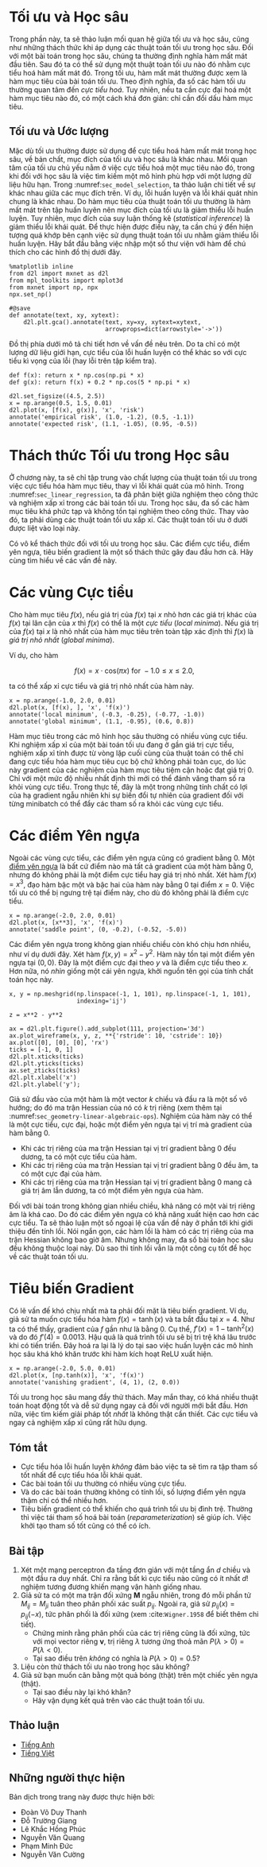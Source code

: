 <!-- ===================== Bắt đầu dịch Phần 1 ==================== -->
<!-- ========================================= REVISE PHẦN 1 - BẮT ĐẦU =================================== -->

<!--
# Optimization and Deep Learning
-->

# Tối ưu và Học sâu

<!--
In this section, we will discuss the relationship between optimization and deep learning as well as the challenges of using optimization in deep learning.
For a deep learning problem, we will usually define a loss function first.
Once we have the loss function, we can use an optimization algorithm in attempt to minimize the loss.
In optimization, a loss function is often referred to as the objective function of the optimization problem.
By tradition and convention most optimization algorithms are concerned with *minimization*.
If we ever need to maximize an objective there is a simple solution: just flip the sign on the objective.
-->

Trong phần này, ta sẽ thảo luận mối quan hệ giữa tối ưu và học sâu, cũng như những thách thức khi áp dụng các thuật toán tối ưu trong học sâu.
Đối với một bài toán trong học sâu, chúng ta thường định nghĩa hàm mất mát đầu tiên.
Sau đó ta có thể sử dụng một thuật toán tối ưu nào đó nhằm cực tiểu hoá hàm mất mát đó.
Trong tối ưu, hàm mất mát thường được xem là hàm mục tiêu của bài toán tối ưu.
Theo định nghĩa, đa số các hàm tối ưu thường quan tâm đến *cực tiểu hoá*.
Tuy nhiên, nếu ta cần cực đại hoá một hàm mục tiêu nào đó, có một cách khá đơn giản: chỉ cần đổi dấu hàm mục tiêu.


<!--
## Optimization and Estimation
-->

## Tối ưu và Ước lượng

<!--
Although optimization provides a way to minimize the loss function for deep learning, in essence, the goals of optimization and deep learning are fundamentally different.
The former is primarily concerned with minimizing an objective whereas the latter is concerned with finding a suitable model, given a finite amount of data. 
In :numref:`sec_model_selection`, we discussed the difference between these two goals in detail.
For instance, training error and generalization error generally differ: since the objective function of the optimization algorithm is usually a loss function 
based on the training dataset, the goal of optimization is to reduce the training error.
However, the goal of statistical inference (and thus of deep learning) is to reduce the generalization error. 
To accomplish the latter we need to pay attention to overfitting in addition to using the optimization algorithm to reduce the training error.
We begin by importing a few libraries with a function to annotate in a figure.
-->

Mặc dù tối ưu thường được sử dụng để cực tiểu hoá hàm mất mát trong học sâu, về bản chất, mục đích của tối ưu và học sâu là khác nhau.
Mối quan tâm của tối ưu chủ yếu nằm ở việc cực tiểu hoá một mục tiêu nào đó, trong khi đối với học sâu là việc tìm kiếm một mô hình phù hợp với một lượng dữ liệu hữu hạn.
Trong :numref:`sec_model_selection`, ta thảo luận chi tiết về sự khác nhau giữa các mục đích trên.
Ví dụ, lỗi huấn luyện và lỗi khái quát nhìn chung là khác nhau. 
Do hàm mục tiêu của thuật toán tối ưu thường là hàm mất mát trên tập huấn luyên nên mục đích của tối ưu là giảm thiểu lỗi huấn luyện.
Tuy nhiên, mục đích của suy luận thống kê (*statistical inference*) là giảm thiểu lỗi khái quát.
Để thực hiện được điều này, ta cần chú ý đến hiện tượng quá khớp bên cạnh việc sử dụng thuật toán tối ưu nhằm giảm thiểu lỗi huấn luyện.
Hãy bắt đầu bằng việc nhập một số thư viện với hàm để chú thích cho các hình đồ thị dưới đây.


```{.python .input  n=1}
%matplotlib inline
from d2l import mxnet as d2l
from mpl_toolkits import mplot3d
from mxnet import np, npx
npx.set_np()

#@save
def annotate(text, xy, xytext):
    d2l.plt.gca().annotate(text, xy=xy, xytext=xytext,
                           arrowprops=dict(arrowstyle='->'))
```

<!--
The graph below illustrates the issue in some more detail.
Since we have only a finite amount of data the minimum of the training error may be at a different location than the minimum of the expected error (or of the test error).
-->

Đồ thị phía dưới mô tả chi tiết hơn về vấn đề nêu trên.
Do ta chỉ có một lượng dữ liệu giới hạn, cực tiểu của lỗi huấn luyện có thể khác so với cực tiểu kì vọng của lỗi (hay lỗi trên tập kiểm tra).


```{.python .input  n=2}
def f(x): return x * np.cos(np.pi * x)
def g(x): return f(x) + 0.2 * np.cos(5 * np.pi * x)

d2l.set_figsize((4.5, 2.5))
x = np.arange(0.5, 1.5, 0.01)
d2l.plot(x, [f(x), g(x)], 'x', 'risk')
annotate('empirical risk', (1.0, -1.2), (0.5, -1.1))
annotate('expected risk', (1.1, -1.05), (0.95, -0.5))
```

<!-- ===================== Kết thúc dịch Phần 1 ===================== -->

<!-- ===================== Bắt đầu dịch Phần 2 ===================== -->

<!--
## Optimization Challenges in Deep Learning
-->

# Thách thức Tối ưu trong Học sâu

<!--
In this chapter, we are going to focus specifically on the performance of the optimization algorithm in minimizing the objective function, rather than a model's generalization error.
In :numref:`sec_linear_regression` we distinguished between analytical solutions and numerical solutions in optimization problems.
In deep learning, most objective functions are complicated and do not have analytical solutions.
Instead, we must use numerical optimization algorithms.
The optimization algorithms below all fall into this category.
-->

Ở chương này, ta sẽ chỉ tập trung vào chất lượng của thuật toán tối ưu trong việc cực tiểu hóa hàm mục tiêu, thay vì lỗi khái quát của mô hình.
Trong :numref:`sec_linear_regression`, ta đã phân biệt giữa nghiệm theo công thức và nghiệm xấp xỉ trong các bài toán tối ưu.
Trong học sâu, đa số các hàm mục tiêu khá phức tạp và không tồn tại nghiệm theo công thức.
Thay vào đó, ta phải dùng các thuật toán tối ưu xấp xỉ.
Các thuật toán tối ưu ở dưới được liệt vào loại này.

<!--
There are many challenges in deep learning optimization.
Some of the most vexing ones are local minima, saddle points and vanishing gradients.
Let us have a look at a few of them.
-->

Có vô kể thách thức đối với tối ưu trong học sâu.
Các điểm cực tiểu, điểm yên ngựa, tiêu biến gradient là một số thách thức gây đau đầu hơn cả.
Hãy cùng tìm hiểu về các vấn đề này.

<!--
### Local Minima
-->

# Các vùng Cực tiểu

<!--
For the objective function $f(x)$, if the value of $f(x)$ at $x$ is smaller than the values of $f(x)$ at any other points in the vicinity of $x$, then $f(x)$ could be a local minimum.
If the value of $f(x)$ at $x$ is the minimum of the objective function over the entire domain, then $f(x)$ is the global minimum.
-->

Cho hàm mục tiêu $f(x)$, nếu giá trị của $f(x)$ tại $x$ nhỏ hơn các giá trị khác của $f(x)$ tại lân cận của $x$ thì $f(x)$ có thể là một *cực tiểu* (*local minima*).
Nếu giá trị của $f(x)$ tại $x$ là nhỏ nhất của hàm mục tiêu trên toàn tập xác định thì $f(x)$ là *giá trị nhỏ nhất* (*global minima*).

<!--
For example, given the function
-->

Ví dụ, cho hàm

$$f(x) = x \cdot \text{cos}(\pi x) \text{ for } -1.0 \leq x \leq 2.0,$$


<!--
we can approximate the local minimum and global minimum of this function.
-->

ta có thể xấp xỉ cực tiểu và giá trị nhỏ nhất của hàm này.


```{.python .input  n=3}
x = np.arange(-1.0, 2.0, 0.01)
d2l.plot(x, [f(x), ], 'x', 'f(x)')
annotate('local minimum', (-0.3, -0.25), (-0.77, -1.0))
annotate('global minimum', (1.1, -0.95), (0.6, 0.8))
```


<!--
The objective function of deep learning models usually has many local optima.
When the numerical solution of an optimization problem is near the local optimum, the numerical solution obtained by the final iteration may only minimize the objective function locally,
rather than globally, as the gradient of the objective function's solutions approaches or becomes zero.
Only some degree of noise might knock the parameter out of the local minimum.
In fact, this is one of the beneficial properties of stochastic gradient descent where the natural variation of gradients over minibatches is able to dislodge the parameters from local minima.
-->

Hàm mục tiêu trong các mô hình học sâu thường có nhiều vùng cực tiểu.
Khi nghiệm xấp xỉ của một bài toán tối ưu đang ở gần giá trị cực tiểu, nghiệm xấp xỉ tính được từ vòng lặp cuối cùng của thuật toán có thể chỉ đang cực tiểu hóa hàm mục tiêu cục bộ chứ không phải toàn cục, do lúc này gradient của các nghiệm của hàm mục tiêu tiệm cận hoặc đạt giá trị 0.
Chỉ với một mức độ nhiễu nhất định thì mới có thể đánh văng tham số ra khỏi vùng cực tiểu.
Trong thực tế, đây là một trong những tính chất có lợi của hạ gradient ngẫu nhiên khi sự biến đổi tự nhiên của gradient đối với từng minibatch có thể đẩy các tham số ra khỏi các vùng cực tiểu.

<!-- ===================== Kết thúc dịch Phần 2 ===================== -->

<!-- ===================== Bắt đầu dịch Phần 3 ===================== -->

<!-- ========================================= REVISE PHẦN 1 - KẾT THÚC ===================================-->

<!-- ========================================= REVISE PHẦN 2 - BẮT ĐẦU ===================================-->

<!--
### Saddle Points
-->

# Các điểm Yên ngựa

<!--
Besides local minima, saddle points are another reason for gradients to vanish.
A [saddle point](https://en.wikipedia.org/wiki/Saddle_point) is any location where all gradients of a function vanish but which is neither a global nor a local minimum.
Consider the function $f(x) = x^3$.
Its first and second derivative vanish for $x=0$.
Optimization might stall at the point, even though it is not a minimum.
-->

Ngoài các vùng cực tiểu, các điểm yên ngựa cũng có gradient bằng 0.
Một [điểm yên ngựa](https://en.wikipedia.org/wiki/Saddle_point) là bất cứ điểm nào mà tất cả gradient của một hàm bằng 0, nhưng đó không phải là một điểm cực tiểu hay giá trị nhỏ nhất.
Xét hàm $f(x) = x^3$, đạo hàm bậc một và bậc hai của hàm này bằng 0 tại điểm $x=0$.
Việc tối ưu có thể bị ngưng trệ tại điểm này, cho dù đó không phải là điểm cực tiểu.


```{.python .input  n=4}
x = np.arange(-2.0, 2.0, 0.01)
d2l.plot(x, [x**3], 'x', 'f(x)')
annotate('saddle point', (0, -0.2), (-0.52, -5.0))
```


<!--
Saddle points in higher dimensions are even more insidious, as the example below shows.
Consider the function $f(x, y) = x^2 - y^2$.
It has its saddle point at $(0, 0)$.
This is a maximum with respect to $y$ and a minimum with respect to $x$.
Moreover, it *looks* like a saddle, which is where this mathematical property got its name.
-->

Các điểm yên ngựa trong không gian nhiều chiều còn khó chịu hơn nhiều, như ví dụ dưới đây.
Xét hàm $f(x, y) = x^2 - y^2$.
Hàm này tồn tại một điểm yên ngựa tại $(0, 0)$.
Đây là một điểm cực đại theo $y$ và là điểm cực tiểu theo $x$.
Hơn nữa, nó *nhìn* giống một cái yên ngựa, khởi nguồn tên gọi của tính chất toán học này.


```{.python .input  n=5}
x, y = np.meshgrid(np.linspace(-1, 1, 101), np.linspace(-1, 1, 101),
                   indexing='ij')

z = x**2 - y**2

ax = d2l.plt.figure().add_subplot(111, projection='3d')
ax.plot_wireframe(x, y, z, **{'rstride': 10, 'cstride': 10})
ax.plot([0], [0], [0], 'rx')
ticks = [-1, 0, 1]
d2l.plt.xticks(ticks)
d2l.plt.yticks(ticks)
ax.set_zticks(ticks)
d2l.plt.xlabel('x')
d2l.plt.ylabel('y');
```


<!--
We assume that the input of a function is a $k$-dimensional vector and its output is a scalar, so its Hessian matrix will have $k$ eigenvalues (refer to :numref:`sec_geometry-linear-algebraic-ops`).
The solution of the function could be a local minimum, a local maximum, or a saddle point at a position where the function gradient is zero:
-->

Giả sử đầu vào của một hàm là một vector $k$ chiều và đầu ra là một số vô hướng; do đó ma trận Hessian của nó có $k$ trị riêng (xem thêm tại :numref:`sec_geometry-linear-algebraic-ops`).
Nghiệm của hàm này có thể là một cực tiểu, cực đại, hoặc một điểm yên ngựa tại vị trí mà gradient của hàm bằng 0.

<!--
* When the eigenvalues of the function's Hessian matrix at the zero-gradient position are all positive, we have a local minimum for the function.
* When the eigenvalues of the function's Hessian matrix at the zero-gradient position are all negative, we have a local maximum for the function.
* When the eigenvalues of the function's Hessian matrix at the zero-gradient position are negative and positive, we have a saddle point for the function.
-->

* Khi các trị riêng của ma trận Hessian tại vị trí gradient bằng 0 đều dương, ta có một cực tiểu của hàm.
* Khi các trị riêng của ma trận Hessian tại vị trí gradient bằng 0 đều âm, ta có một cực đại của hàm.
* Khi các trị riêng của ma trận Hessian tại vị trí gradient bằng 0 mang cả giá trị âm lẫn dương, ta có một điểm yên ngựa của hàm.

<!--
For high-dimensional problems the likelihood that at least some of the eigenvalues are negative is quite high.
This makes saddle points more likely than local minima.
We will discuss some exceptions to this situation in the next section when introducing convexity.
In short, convex functions are those where the eigenvalues of the Hessian are never negative.
Sadly, though, most deep learning problems do not fall into this category.
Nonetheless it is a great tool to study optimization algorithms.
-->

Đối với bài toán trong không gian nhiều chiều, khả năng có một vài trị riêng âm là khá cao.
Do đó các điểm yên ngựa có khả năng xuất hiện cao hơn các cực tiểu.
Ta sẽ thảo luận một số ngoại lệ của vấn đề này ở phần tới khi giới thiệu đến tính lồi.
Nói ngắn gọn, các hàm lồi là hàm có các trị riêng của ma trận Hessian không bao giờ âm.
Nhưng không may, đa số bài toán học sâu đều không thuộc loại này.
Dù sao thì tính lồi vẫn là một công cụ tốt để học về các thuật toán tối ưu.


<!-- ===================== Kết thúc dịch Phần 3 ===================== -->

<!-- ===================== Bắt đầu dịch Phần 4 ===================== -->

<!--
### Vanishing Gradients
-->

# Tiêu biến Gradient

<!--
Probably the most insidious problem to encounter are vanishing gradients.
For instance, assume that we want to minimize the function $f(x) = \tanh(x)$ and we happen to get started at $x = 4$.
As we can see, the gradient of $f$ is close to nil.
More specifically $f'(x) = 1 - \tanh^2(x)$ and thus $f'(4) = 0.0013$.
Consequently optimization will get stuck for a long time before we make progress.
This turns out to be one of the reasons that training deep learning models was quite tricky prior to the introduction of the ReLU activation function.
-->

Có lẽ vấn đế khó chịu nhất mà ta phải đối mặt là tiêu biến gradient.
Ví dụ, giả sử ta muốn cực tiểu hóa hàm $f(x) = \tanh(x)$ và ta bắt đầu tại $x = 4$.
Như ta có thể thấy, gradient của $f$ gần như là bằng 0.
Cụ thể, $f'(x) = 1 - \tanh^2(x)$ và do đó $f'(4) = 0.0013$.
Hậu quả là quá trình tối ưu sẽ bị trì trệ khá lâu trước khi có tiến triển.
Đây hoá ra lại là lý do tại sao việc huấn luyện các mô hình học sâu khá khó khăn trước khi hàm kích hoạt ReLU xuất hiện.

```{.python .input  n=6}
x = np.arange(-2.0, 5.0, 0.01)
d2l.plot(x, [np.tanh(x)], 'x', 'f(x)')
annotate('vanishing gradient', (4, 1), (2, 0.0))
```


<!--
As we saw, optimization for deep learning is full of challenges.
Fortunately there exists a robust range of algorithms that perform well and that are easy to use even for beginners.
Furthermore, it is not really necessary to find *the* best solution.
Local optima or even approximate solutions thereof are still very useful.
-->

Tối ưu trong học sâu mang đầy thử thách.
May mắn thay, có khá nhiều thuật toán hoạt động tốt và dễ sử dụng ngay cả đối với người mới bắt đầu.
Hơn nữa, việc tìm kiếm giải pháp tốt *nhất* là không thật cần thiết.
Các cực tiểu và ngay cả nghiệm xấp xỉ cũng rất hữu dụng.

## Tóm tắt

<!--
* Minimizing the training error does *not* guarantee that we find the best set of parameters to minimize the expected error.
* The optimization problems may have many local minima.
* The problem may have even more saddle points, as generally the problems are not convex.
* Vanishing gradients can cause optimization to stall. Often a reparameterization of the problem helps. Good initialization of the parameters can be beneficial, too.
-->

* Cực tiểu hóa lỗi huấn luyện *không* đảm bảo việc ta sẽ tìm ra tập tham số tốt nhất để cực tiểu hóa lỗi khái quát.
* Các bài toán tối ưu thường có nhiều vùng cực tiểu.
* Và do các bài toán thường không có tính lồi, số lượng điểm yên ngựa thậm chí có thể nhiều hơn.
* Tiêu biến gradient có thể khiến cho quá trình tối ưu bị đình trệ. Thường thì việc tái tham số hoá bài toán (*reparameterization*) sẽ giúp ích. Việc khởi tạo tham số tốt cũng có thể có ích.


## Bài tập

<!--
1. Consider a simple multilayer perceptron with a single hidden layer of, say, $d$ dimensions in the hidden layer and a single output.
Show that for any local minimum there are at least $d!$ equivalent solutions that behave identically.
2. Assume that we have a symmetric random matrix $\mathbf{M}$ where the entries $M_{ij} = M_{ji}$ are each drawn from some probability distribution $p_{ij}$.
Furthermore assume that $p_{ij}(x) = p_{ij}(-x)$, i.e., that the distribution is symmetric (see e.g., :cite:`Wigner.1958` for details).
    * Prove that the distribution over eigenvalues is also symmetric. 
    That is, for any eigenvector $\mathbf{v}$ the probability that the associated eigenvalue $\lambda$ satisfies $P(\lambda > 0) = P(\lambda < 0)$.
    * Why does the above *not* imply $P(\lambda > 0) = 0.5$?
3. What other challenges involved in deep learning optimization can you think of?
4. Assume that you want to balance a (real) ball on a (real) saddle.
    * Why is this hard?
    * Can you exploit this effect also for optimization algorithms?
-->

1. Xét một mạng perceptron đa tầng đơn giản với một tầng ẩn $d$ chiều và một đầu ra duy nhất.
Chỉ ra rằng bất kì cực tiểu nào cũng có ít nhất $d!$ nghiệm tương đương khiến mạng vận hành giống nhau.
2. Giả sử ta có một ma trận đối xứng $\mathbf{M}$ ngẫu nhiên, trong đó mỗi phần tử $M_{ij} = M_{ji}$ tuân theo phân phối xác suất $p_{ij}$.
Ngoài ra, giả sử $p_{ij}(x) = p_{ij}(-x)$, tức phân phối là đối xứng (xem :cite:`Wigner.1958` để biết thêm chi tiết).
    * Chứng minh rằng phân phối của các trị riêng cũng là đối xứng,
    tức với mọi vector riêng $\mathbf{v}$, trị riêng $\lambda$ tương ứng thoả mãn $P(\lambda > 0) = P(\lambda < 0)$.
    * Tại sao điều trên *không* có nghĩa là $P(\lambda > 0) = 0.5$?
3. Liệu còn thử thách tối ưu nào trong học sâu không?
4. Giả sử bạn muốn cân bằng một quả bóng (thật) trên một chiếc yên ngựa (thật).
    * Tại sao điều này lại khó khăn?
    * Hãy vận dụng kết quả trên vào các thuật toán tối ưu.

<!-- ===================== Kết thúc dịch Phần 4 ===================== -->
<!-- ========================================= REVISE PHẦN 2 - KẾT THÚC ===================================-->


## Thảo luận
* [Tiếng Anh](https://discuss.mxnet.io/t/2371)
* [Tiếng Việt](https://forum.machinelearningcoban.com/c/d2l)


## Những người thực hiện
Bản dịch trong trang này được thực hiện bởi:
<!--
Tác giả của mỗi Pull Request điền tên mình và tên những người review mà bạn thấy
hữu ích vào từng phần tương ứng. Mỗi dòng một tên, bắt đầu bằng dấu `*`.

Lưu ý:
* Nếu reviewer không cung cấp tên, bạn có thể dùng tên tài khoản GitHub của họ
với dấu `@` ở đầu. Ví dụ: @aivivn.

* Tên đầy đủ của các reviewer có thể được tìm thấy tại https://github.com/aivivn/d2l-vn/blob/master/docs/contributors_info.md
-->

* Đoàn Võ Duy Thanh
* Đỗ Trường Giang
* Lê Khắc Hồng Phúc
* Nguyễn Văn Quang
* Phạm Minh Đức
* Nguyễn Văn Cường
